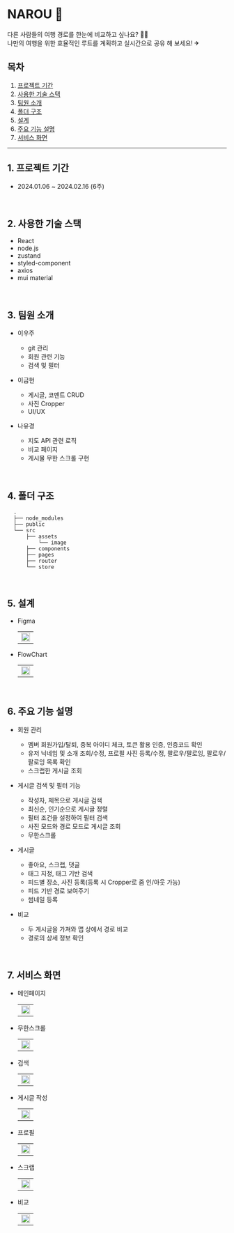 
# NAROU 🧳
다른 사람들의 여행 경로를 한눈에 비교하고 싶나요? 🙋‍♀️
<br> 
나만의 여행을 위한 효율적인 루트를 계획하고 실시간으로 공유 해 보세요! ✈

## 목차
1. [프로젝트 기간](#1-프로젝트-기간)
2. [사용한 기술 스택](#2-사용한-기술-스택)
3. [팀원 소개](#3-팀원-소개)
4. [폴더 구조](#4-폴더-구조)
5. [설계](#5-설계)
6. [주요 기능 설명](#6-주요-기능-설명)
7. [서비스 화면](#7-서비스-화면)

----

## 1. 프로젝트 기간
  - 2024.01.06 ~ 2024.02.16 (6주)

<br>

## 2. 사용한 기술 스택
  * React
  * node.js
  * zustand
  * styled-component
  * axios
  * mui material

<br>

## 3. 팀원 소개
  - 이우주
    - git 관리
    - 회원 관련 기능
    - 검색 및 필터

  - 이금현
    - 게시글, 코멘트 CRUD
    - 사진 Cropper
    - UI/UX

  - 나유경
    - 지도 API 관련 로직
    - 비교 페이지
    - 게시물 무한 스크롤 구현

<br>

## 4. 폴더 구조
```
  .
  ├── node_modules
  ├── public
  └── src
      ├── assets
          └── image
      ├── components
      ├── pages
      ├── router
      └── store
```

<br>

## 5. 설계
* Figma
  <table>
    <tr>
      <td>
        <img src="src/img/figma.png" width="100%" />
      </td>
    </tr>
  </table>

* FlowChart
  <table>
    <tr>
      <td>
        <img src="src/img/flowchart.png" width="100%"/>
      </td>
    </tr>
  </table>

<br>

## 6. 주요 기능 설명

  - 회원 관리
    - 멤버 회원가입/탈퇴, 중복 아이디 체크, 토큰 활용 인증, 인증코드 확인
    - 유저 닉네임 및 소개 조회/수정, 프로필 사진 등록/수정, 팔로우/팔로잉, 팔로우/팔로잉 목록 확인
    - 스크랩한 게시글 조회

  - 게시글 검색 및 필터 기능
    - 작성자, 제목으로 게시글 검색
    - 최신순, 인기순으로 게시글 정렬
    - 필터 조건을 설정하여 필터 검색
    - 사진 모드와 경로 모드로 게시글 조회
    - 무한스크롤

  - 게시글
    - 좋아요, 스크랩, 댓글
    - 태그 지정, 태그 기반 검색
    - 피드별 장소, 사진 등록(등록 시 Cropper로 줌 인/아웃 가능)
    - 피드 기반 경로 보여주기
    - 썸네일 등록

  - 비교
    - 두 게시글을 가져와 맵 상에서 경로 비교
    - 경로의 상세 정보 확인

<br>

## 7. 서비스 화면
* 메인페이지
  <table>
    <tr>
      <td>
        <img src="src/img/main.gif" width="100%" />
      </td>
    </tr>
  </table>

* 무한스크롤
  <table>
    <tr>
      <td>
        <img src="src/img/infinite_scroll.gif" width="100%" />
      </td>
    </tr>
  </table>

* 검색
  <table>
    <tr>
      <td>
        <img src="src/img/search.gif" width="100%" />
      </td>
    </tr>
  </table>

* 게시글 작성
  <table>
    <tr>
      <td>
        <img src="src/img/create.gif" width="100%" />
      </td>
    </tr>
  </table>

* 프로필
  <table>
    <tr>
      <td>
        <img src="src/img/profile.gif" width="100%" />
      </td>
    </tr>
  </table>

* 스크랩
  <table>
    <tr>
      <td>
        <img src="src/img/scrap.gif" width="100%" />
      </td>
    </tr>
  </table>

* 비교
  <table>
    <tr>
      <td>
        <img src="src/img/compare.gif" width="100%" />
      </td>
    </tr>
  </table>
